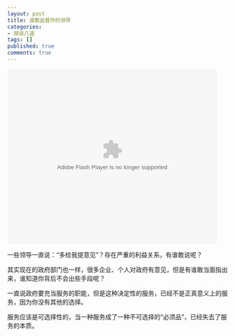```yaml
---
layout: post
title: 谁敢监督你的领导
categories:
- 胡说八道
tags: []
published: true
comments: true
---
```

<p><object classid="clsid:d27cdb6e-ae6d-11cf-96b8-444553540000" width="480" height="400" codebase="http://download.macromedia.com/pub/shockwave/cabs/flash/swflash.cab#version=6,0,40,0"><param name="align" value="middle" /><param name="src" value="http://player.youku.com/player.php/sid/XNTU1MDQ3Mjg=/v.swf" /><embed type="application/x-shockwave-flash" width="480" height="400" src="http://player.youku.com/player.php/sid/XNTU1MDQ3Mjg=/v.swf" align="middle"></embed></object></p>

<p>一些领导一直说：“多给我提意见”？存在严重的利益关系，有谁敢说呢？</p>

<p>其实现在的政府部门也一样，很多企业、个人对政府有意见，但是有谁敢当面指出来，谁知道你背后不会出些手段呢？</p>

<p>一直说政府要充当服务的职能，但是这种决定性的服务，已经不是正真意义上的服务，因为你没有其他的选择。</p>

<p>服务应该是可选择性的，当一种服务成了一种不可选择的“必须品”，已经失去了服务的本质。</p>
